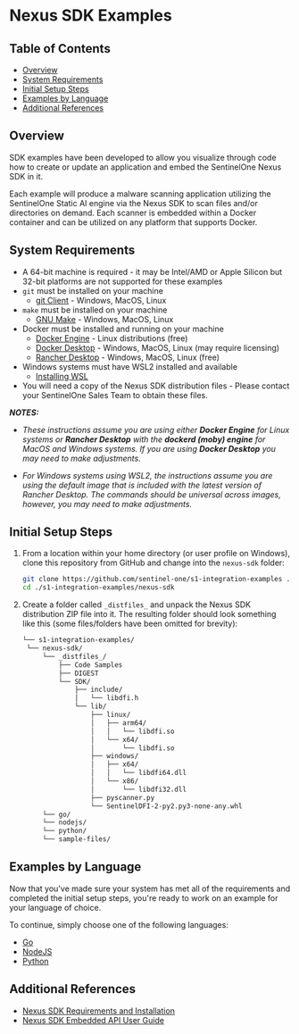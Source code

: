 # Nexus SDK Examples <!-- omit in toc -->

## Table of Contents <!-- omit in toc -->

- [Overview](#overview)
- [System Requirements](#system-requirements)
- [Initial Setup Steps](#initial-setup-steps)
- [Examples by Language](#examples-by-language)
- [Additional References](#additional-references)

## Overview

SDK examples have been developed to allow you visualize through code how to create or update an application and embed the SentinelOne Nexus SDK in it. 

Each example will produce a malware scanning application utilizing the SentinelOne Static AI engine via the Nexus SDK to scan files and/or directories on demand.  Each scanner is embedded within a Docker container and can be utilized on any platform that supports Docker.

## System Requirements

- A 64-bit machine is required - it may be Intel/AMD or Apple Silicon but 32-bit platforms are not supported for these examples
- `git` must be installed on your machine
  - [git Client](https://git-scm.com/downloads) - Windows, MacOS, Linux
- `make` must be installed on your machine
  - [GNU Make](https://www.gnu.org/software/make/) - Windows, MacOS, Linux
- Docker must be installed and running on your machine
  - [Docker Engine](https://docs.docker.com/engine/install/) - Linux distributions (free)
  - [Docker Desktop](https://docs.docker.com/desktop/) - Windows, MacOS, Linux (may require licensing)
  - [Rancher Desktop](https://rancherdesktop.io/) - Windows, MacOS, Linux (free)
- Windows systems must have WSL2 installed and available
  - [Installing WSL](https://learn.microsoft.com/en-us/windows/wsl/install)
- You will need a copy of the Nexus SDK distribution files - Please contact your SentinelOne Sales Team to obtain these files.

_**NOTES:**_

- _These instructions assume you are using either **Docker Engine** for Linux systems or **Rancher Desktop** with the **dockerd (moby) engine** for MacOS and Windows systems. If you are using **Docker Desktop** you may need to make adjustments._

- _For Windows systems using WSL2, the instructions assume you are using the default image that is included with the latest version of Rancher Desktop. The commands should be universal across images, however, you may need to make adjustments._

## Initial Setup Steps

1. From a location within your home directory (or user profile on Windows), clone this repository from GitHub and change into the `nexus-sdk` folder:
  
   ```sh
   git clone https://github.com/sentinel-one/s1-integration-examples ./s1-integration-examples
   cd ./s1-integration-examples/nexus-sdk
   ```

2. Create a folder called `_distfiles_` and unpack the Nexus SDK distribution ZIP file into it. The resulting folder should look something like this (some files/folders have been omitted for brevity):
   
   ```sh
   └── s1-integration-examples/
    └── nexus-sdk/
        └── _distfiles_/
            ├── Code Samples
            ├── DIGEST
            └── SDK/
                ├── include/
                │   └── libdfi.h
                └── lib/
                    ├── linux/
                    │   ├── arm64/
                    │   │   └── libdfi.so
                    │   └── x64/
                    │       └── libdfi.so
                    ├── windows/
                    │   ├── x64/
                    │   │   └── libdfi64.dll
                    │   └── x86/
                    │       └── libdfi32.dll
                    ├── pyscanner.py
                    └── SentinelDFI-2-py2.py3-none-any.whl
        └── go/
        └── nodejs/
        └── python/
        └── sample-files/
   ```

## Examples by Language

Now that you've made sure your system has met all of the requirements and completed the initial setup steps, you're ready to work on an example for your language of choice.

To continue, simply choose one of the following languages:

- [Go](./go/README.md)
- [NodeJS](./nodejs/README.md)
- [Python](./python/README.md)

## Additional References

- [Nexus SDK Requirements and Installation](https://community.sentinelone.com/s/article/000005295)
- [Nexus SDK Embedded API User Guide](https://community.sentinelone.com/s/article/000005296)
